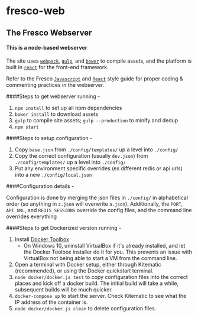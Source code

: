 # fresco-web

## The Fresco Webserver

#### This is a node-based webserver

The site uses [`webpack`](https://github.com/webpack/webpack), [`gulp`](https://github.com/gulpjs/gulp), and [`bower`](https://github.com/bower/bower) to compile assets, and the platform is built in [`react`](https://github.com/facebook/react) for the front-end framework.

Refer to the Fresco [`Javascript`](https://github.com/fresconews/fresco-style/tree/master/javascript) and [`React`](https://github.com/fresconews/fresco-style/tree/master/react) style guide for proper coding & commenting practices in the webserver.

####Steps to get webserver running -


1. `npm install` to set up all npm dependencies
2. `bower install` to download assets
3. `gulp` to compile site assets; `gulp --production` to minify and dedup
4. `npm start`

####Steps to setup configuration -


1. Copy `base.json` from `./config/templates/` up a level into `./config/`
2. Copy the correct configuration (usually `dev.json`) from `./config/templates/` up a level into `./config/`
3. Put any environment specific overrides (ex different redis or api urls) into a new `./config/local.json`

####Configuration details -

Configuration is done by merging the json files in `./config/` in alphabetical order (so anything in `z.json` will overwrite `a.json`). Additionally, the `PORT`, `API_URL`, and `REDIS_SESSIONS` override the config files, and the command line overrides everything

####Steps to get Dockerized version running -


1. Install [Docker Toolbox](https://www.docker.com/products/docker-toolbox)
    * On Windows 10, uninstall VirtualBox if it's already installed, and let the Docker Toolbox installer do it for you. This prevents an issue with VirtualBox not being able to start a VM from the command line.
2. Open a terminal with Docker setup, either through Kitematic (recommended), or using the Docker quickstart terminal.
3. `node docker/docker.js test` to copy configuration files into the correct places and kick off a docker build. The initial build will take a while, subsequent builds will be much quicker.
4. `docker-compose up` to start the server. Check Kitematic to see what the IP address of the container is.
5. `node docker/docker.js clean` to delete configuration files.
